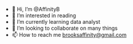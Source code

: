 - 👋 Hi, I’m @AffinityB
- 👀 I’m interested in reading 
- 🌱 I’m currently learning data analyst 
- 💞️ I’m looking to collaborate on many things
- 📫 How to reach me brooksaffinity@gmail.com

<!---
AffinityB/AffinityB is a ✨ special ✨ repository because its `README.md` (this file) appears on your GitHub profile.
You can click the Preview link to take a look at your changes.
--->
